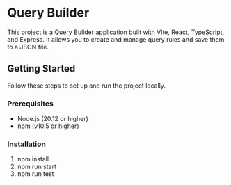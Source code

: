 # Query Builder

This project is a Query Builder application built with Vite, React, TypeScript, and Express. It allows you to create and manage query rules and save them to a JSON file.

## Getting Started

Follow these steps to set up and run the project locally.

### Prerequisites

- Node.js (20.12 or higher)
- npm (v10.5 or higher)

### Installation

1. npm install
2. npm run start
3. npm run test